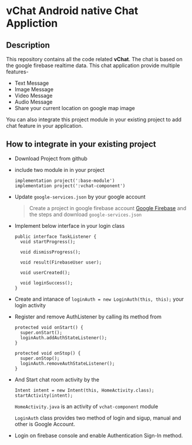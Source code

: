 # vChat Android native Chat Appliction

## Description
  This repository contains all the code related **vChat**. The chat is based on the google firebase realtime data. This chat      application provide multiple features- 
  - Text Message
  - Image Message
  - Video Message
  - Audio Message
  - Share your current location on google map image
  
You can also integrate this project module in your existing project to add chat feature in your application.

## How to integrate in your existing project
  - Download Project from github 
  - include two module in in your project 
      ```
      implementation project(':base-module')
      implementation project(':vchat-component')
      ```
  - Update ```google-services.json``` by your google account
    > Create a project in google firebase account [Google Firebase](https://console.firebase.google.com/) and the steps and download ```google-services.json``` 
  - Implement below interface in your login class
      ```
      public interface TaskListener {
        void startProgress();

        void dismissProgress();

        void result(FirebaseUser user);

        void userCreated();

        void loginSuccess();
      }
      ```
  - Create and intanace of ```loginAuth = new LoginAuth(this, this);``` your login activity 
  - Register and remove AuthListener by calling its method from 
      ```
      protected void onStart() {
        super.onStart();
        loginAuth.addAuthStateListener();
      }
      
      protected void onStop() {
        super.onStop();
        loginAuth.removeAuthStateListener();
      } 
      ```
  - And Start chat room activity by the 
       ```
       Intent intent = new Intent(this, HomeActivity.class);
       startActivity(intent);
       ```
       ```HomeActivity.java``` is an activity of ```vchat-component``` module 
    
       ```LoginAuth``` class provides two method of login and sigup, manual and other is Google Account.
    
  - Login on firebase console and enable Authentication Sign-In method.
    
